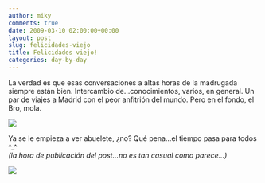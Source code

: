 ```yaml
---
author: miky
comments: true
date: 2009-03-10 02:00:00+00:00
layout: post
slug: felicidades-viejo
title: Felicidades viejo!
categories: day-by-day
---
```


La verdad es que esas conversaciones a altas horas de la madrugada siempre están bien. Intercambio de...conocimientos, varios, en general. Un par de viajes a Madrid con el peor anfitrión del mundo. Pero en el fondo, el Bro, mola.  


![](http://www.dosidiotas.com/wp-content/uploads/hex.jpg)  
  


Ya se le empieza a ver abuelete, ¿no? Qué pena...el tiempo pasa para todos ^_^  
_(la hora de publicación del post...no es tan casual como parece...)_  


  
  


![](http://img.zemanta.com/pixy.gif?x-id=e4825577-f62a-4f1b-be31-64151297d9c4)
